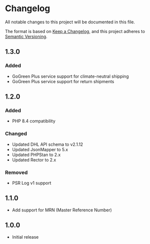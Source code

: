 # Changelog

All notable changes to this project will be documented in this file.

The format is based on [Keep a Changelog](https://keepachangelog.com/en/1.0.0/),
and this project adheres to [Semantic Versioning](https://semver.org/spec/v2.0.0.html).

## 1.3.0

### Added

- GoGreen Plus service support for climate-neutral shipping
- GoGreen Plus service support for return shipments

## 1.2.0

### Added

- PHP 8.4 compatibility

### Changed

- Updated DHL API schema to v2.1.12
- Updated JsonMapper to 5.x
- Updated PHPStan to 2.x
- Updated Rector to 2.x

### Removed

- PSR Log v1 support

## 1.1.0

- Add support for MRN (Master Reference Number)

## 1.0.0

- Initial release
